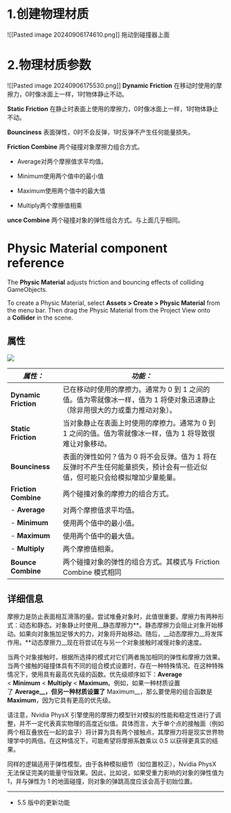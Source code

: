 # 1.创建物理材质
![[Pasted image 20240906174610.png]]
拖动到碰撞器上面

# 2.物理材质参数
![[Pasted image 20240906175530.png]]
**Dynamic Friction**
在移动时使用的摩擦力，0时像冰面上一样，1时物体静止不动。

**Static Friction**
在静止时表面上使用的摩擦力，0时像冰面上一样，1时物体静止不动。

**Bounciness**
表面弹性，0时不会反弹，1时反弹不产生任何能量损失。

**Friction Combine**
两个碰撞对象摩擦力组合方式。

- Average对两个摩擦值求平均值。

- Minimum使用两个值中的最小值

- Maximum使用两个值中的最大值

- Multiply两个摩擦值相乘

**unce Combine**
两个碰撞对象的弹性组合方式。与上面几乎相同。

# Physic Material component reference

The **Physic Material** adjusts friction and bouncing effects of colliding GameObjects.

To create a Physic Material, select **Assets > Create > Physic Material** from the menu bar. Then drag the Physic Material from the Project View onto a **Collider** in the scene.

## 属性

![](https://docs.unity3d.com/cn/current/uploads/Main/Inspector-PhysicMaterial.png)

|**_属性：_**|**_功能：_**|
|---|---|
|**Dynamic Friction**|已在移动时使用的摩擦力。通常为 0 到 1 之间的值。值为零就像冰一样，值为 1 将使对象迅速静止（除非用很大的力或重力推动对象）。|
|**Static Friction**|当对象静止在表面上时使用的摩擦力。通常为 0 到 1 之间的值。值为零就像冰一样，值为 1 将导致很难让对象移动。|
|**Bounciness**|表面的弹性如何？值为 0 将不会反弹。值为 1 将在反弹时不产生任何能量损失，预计会有一些近似值，但可能只会给模拟增加少量能量。|
|**Friction Combine**|两个碰撞对象的摩擦力的组合方式。|
|- **Average**|对两个摩擦值求平均值。|
|- **Minimum**|使用两个值中的最小值。|
|- **Maximum**|使用两个值中的最大值。|
|- **Multiply**|两个摩擦值相乘。|
|**Bounce Combine**|两个碰撞对象的弹性的组合方式。其模式与 Friction Combine 模式相同|

## 详细信息

摩擦力是防止表面相互滑落的量。尝试堆叠对象时，此值很重要。摩擦力有两种形式：动态和静态。对象静止时使用__静态摩擦力**。静态摩擦力会阻止对象开始移动。如果向对象施加足够大的力，对象将开始移动。随后，__动态摩擦力__将发挥作用。**动态摩擦力__现在将尝试在与另一个对象接触时减慢对象的速度。

当两个对象接触时，根据所选择的模式对它们两者施加相同的弹性和摩擦力效果。当两个接触的碰撞体具有不同的组合模式设置时，存在一种特殊情况。在这种特殊情况下，使用具有最高优先级的函数。优先级顺序如下：__Average__ < **Minimum** < **Multiply** < **Maximum**。例如，如果一种材质设置了 **Average__，但另一种材质设置了** Maximum__，那么要使用的组合函数是 __Maximum__，因为它具有更高的优先级。

请注意，Nvidia PhysX 引擎使用的摩擦力模型针对模拟的性能和稳定性进行了调整，并不一定代表真实物理的高度近似值。具体而言，大于单个点的接触面（例如两个相互叠放在一起的盒子）将计算为具有两个接触点，其摩擦力将是现实世界物理学中的两倍。在这种情况下，可能希望将摩擦系数乘以 0.5 以获得更真实的结果。

同样的逻辑适用于弹性模型。由于各种模拟细节（如位置校正），Nvidia PhysX 无法保证完美的能量守恒效果。因此，比如说，如果受重力影响的对象的弹性值为 1，并与弹性为 1 的地面碰撞，则对象的弹跳高度应该会高于初始位置。

---

- 5.5 版中的更新功能